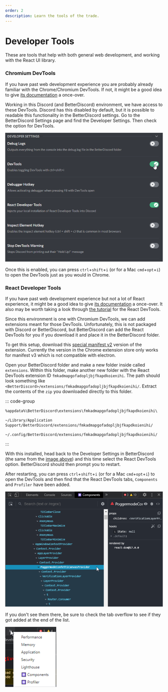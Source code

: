 ```yaml
---
order: 2
description: Learn the tools of the trade.
---
```


# Developer Tools

These are tools that help with both general web development, and working with the React UI library. 

### Chromium DevTools

If you have past web development experience you are probably already familiar with the Chrome/Chromium DevTools. If not, it might be a good idea to give [its documentation](https://developer.chrome.com/docs/devtools/) a once-over.

Working in this Discord (and BetterDiscord) environment, we have access to these DevTools. Discord has this disabled by default, but it is possible to readable this functionality in the BetterDiscord settings. Go to the BetterDiscord Settings page and find the Developer Settings. Then check the option for DevTools.

![Developer Tools](./img/developer_settings.png)

Once this is enabled, you can press `ctrl`+`shift`+`i` (or for a Mac `cmd`+`opt`+`i`) to open the DevTools just as you would in Chrome.

### React Developer Tools

If you have past web development experience but not a lot of React experience, it might be a good idea to give [its documentation](https://reactjs.org/tutorial/tutorial.html) a once-over. It also may be worth taking a look through [the tutorial](https://react-devtools-tutorial.vercel.app/) for the React DevTools.

Since this environment is one with Chromium DevTools, we can add extensions meant for those DevTools. Unfortunately, this is not packaged with Discord or BetterDiscord, but BetterDiscord can add the React DevTools for you if you download it and place it in the BetterDiscord folder.

To get this setup, download this [special manifest v2](https://github.com/mondaychen/react/raw/017f120369d80a21c0e122106bd7ca1faa48b8ee/packages/react-devtools-extensions/ReactDevTools.zip) version of the extension. Currently the version in the Chrome extension store only works for manifest v3 which is not compatible with electron.

Open your BetterDiscord folder and make a new folder inside called `extensions`. Within this folder, make another new folder with the React DevTools extension ID `fmkadmapgofadopljbjfkapdkoienihi`. The path should look something like `<BetterDiscord>/extensions/fmkadmapgofadopljbjfkapdkoienihi/`. Extract the contents of the `zip` you downloaded directly to this folder.

::: code-group

```console [Windows]
%appdata%\BetterDiscord\extensions\fmkadmapgofadopljbjfkapdkoienihi\
```

```console [Mac]
~/Library/Application Support/BetterDiscord/extensions/fmkadmapgofadopljbjfkapdkoienihi/
```

```console [Linux]
~/.config/BetterDiscord/extensions/fmkadmapgofadopljbjfkapdkoienihi/
```

:::

With this installed, head back to the Developer Settings in BetterDiscord (the same from the [image above](#chromium-devtools)) and this time select the React DevTools option. BetterDiscord should then prompt you to restart.

After restarting, you can press `ctrl`+`shift`+`i` (or for a Mac `cmd`+`opt`+`i`) to open the DevTools and then find that the React DevTools tabs, `Components` and `Profiler` have been added.

![React DevTools](./img/react_devtools.png)

If you don't see them there, be sure to check the tab overflow to see if they got added at the end of the list.

![Tab Overflow](./img/devtools_tab_overflow.png)


<!-- ## Development Environment

### IDE

### Build Tools -->